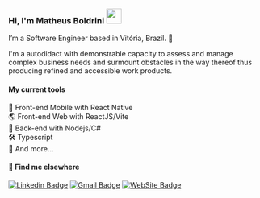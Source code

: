 ### Hi, I'm Matheus Boldrini <img src="https://media.giphy.com/media/hvRJCLFzcasrR4ia7z/giphy.gif" width="30" >

I’m a Software Engineer based in Vitória, Brazil. 📍

I'm a autodidact with demonstrable capacity to assess and manage complex business 
needs and surmount obstacles in the way thereof thus producing refined and accessible work products.

#### My current tools 
📲 Front-end Mobile with React Native  
🌎 Front-end Web with ReactJS/Vite  
📡 Back-end with Nodejs/C#  
🛠️ Typescript  
🧰 And more...  


#### 💬 Find me elsewhere

[![Linkedin Badge](https://img.shields.io/badge/-Linkedin-blue?style=flat-square&logo=Linkedin&logoColor=white&link=https://www.linkedin.com/in/matheusboldrini/)](https://www.linkedin.com/in/matheusboldrini//) 
[![Gmail Badge](https://img.shields.io/badge/-hello@mboldrini.com-c14438?style=flat-square&logo=Gmail&logoColor=white&link=mailto:hello@mboldrini.com)](mailto:hello@mboldrini.com)
[![WebSite Badge](https://img.shields.io/badge/WebSite-Portfolio-green)](https://www.mboldrini.com)

